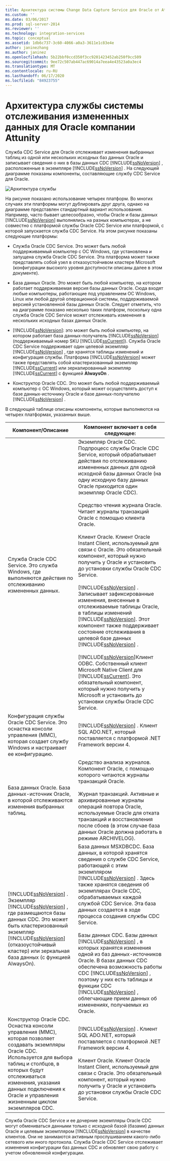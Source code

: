 ```yaml
---
title: Архитектура системы Change Data Capture Service для Oracle от Attunity | Документы Майкрософт
ms.custom: ''
ms.date: 03/06/2017
ms.prod: sql-server-2014
ms.reviewer: ''
ms.technology: integration-services
ms.topic: conceptual
ms.assetid: 1db6c737-3c60-4066-a0a3-3611e1c83e4e
author: janinezhang
ms.author: janinez
ms.openlocfilehash: 5b22bbf0ccd350f3cc9201423452ab250f9cc509
ms.sourcegitcommit: 9ee72c507ab447ac69014a7eea4e43523a0a3ec4
ms.translationtype: MT
ms.contentlocale: ru-RU
ms.lasthandoff: 06/17/2020
ms.locfileid: "84923755"
---
```

# <a name="change-data-capture-service-for-oracle-by-attunity-system-architecture"></a>Архитектура службы системы отслеживания измененных данных для Oracle компании Attunity
  Служба CDC Service для Oracle отслеживает изменения выбранных таблиц из одной или нескольких исходных баз данных Oracle и записывает сведения о них в базы данных CDC [!INCLUDE[ssNoVersion](../../../includes/ssnoversion-md.md)] , расположенные в экземпляре [!INCLUDE[ssNoVersion](../../../includes/ssnoversion-md.md)] . На следующей диаграмме показаны компоненты, составляющие службу CDC Service для Oracle.  
  
 ![Архитектура службы](../media/service-architecture.gif "Архитектура службы")  
  
 На рисунке показано использование четырех платформ. Во многих случаях эти платформы могут дублировать друг друга, однако на диаграмме представлен стандартный вариант использования. Например, часто бывает целесообразно, чтобы Oracle и базы данных [!INCLUDE[ssNoVersion](../../../includes/ssnoversion-md.md)] выполнялись на разных компьютерах, а не совместно с платформой службы Oracle CDC Service или платформой, с которой запускается служба CDC Service. На этом рисунке показаны следующие платформы:  
  
-   Служба Oracle CDC Service. Это может быть любой поддерживаемый компьютер с ОС Windows, где установлена и запущена служба Oracle CDC Service. Эта платформа может также представлять собой узел в отказоустойчивом кластере Microsoft (конфигурации высокого уровня доступности описаны далее в этом документе).  
  
-   База данных Oracle. Это может быть любой компьютер, на котором работает поддерживаемая версия базы данных Oracle. Сюда входят любые компьютеры, работающие под управлением ОС Windows, Linux или любой другой операционной системы, поддерживаемой версией установленной базы данных Oracle. Следует отметить, что на диаграмме показано несколько таких платформ, поскольку одна служба Oracle CDC Service может отслеживать изменения в нескольких исходных базах данных Oracle.  
  
-   [!INCLUDE[ssNoVersion](../../../includes/ssnoversion-md.md)]: это может быть любой компьютер, на котором работает база данных-получатель [!INCLUDE[ssNoVersion](../../../includes/ssnoversion-md.md)] (поддерживаемый номер SKU [!INCLUDE[ssCurrent](../../../includes/sscurrent-md.md)]). Служба Oracle CDC Service поддерживает один целевой экземпляр [!INCLUDE[ssNoVersion](../../../includes/ssnoversion-md.md)] , где хранятся таблицы изменений и конфигурация службы. Платформа [!INCLUDE[ssNoVersion](../../../includes/ssnoversion-md.md)] может также представлять собой кластеризованный экземпляр [!INCLUDE[ssCurrent](../../../includes/sscurrent-md.md)] или зеркалированный экземпляр [!INCLUDE[ssCurrent](../../../includes/sscurrent-md.md)] с функцией **AlwaysOn** .  
  
-   Конструктор Oracle CDC. Это может быть любой поддерживаемый компьютер с ОС Windows, который может осуществлять доступ к базе данных-источнику Oracle и базе данных-получателю [!INCLUDE[ssNoVersion](../../../includes/ssnoversion-md.md)] .  
  
 В следующей таблице описаны компоненты, которые выполняются на четырех платформах, указанных выше.  
  
|Компонент/Описание|Компонент включает в себя следующее:|  
|----------------------------|----------------------------|  
|Служба Oracle CDC Service. Это служба Windows, где выполняются действия по отслеживанию измененных данных.|Экземпляр Oracle CDC. Подпроцесс службы Oracle CDC Service, который обрабатывает действия по отслеживанию измененных данных для одной исходной базы данных Oracle (на одну исходную базу данных Oracle приходится один экземпляр Oracle CDC).<br /><br /> Средство чтения журнала Oracle. Читает журналы транзакций Oracle с помощью клиента Oracle.<br /><br /> Клиент Oracle. Клиент Oracle Instant Client, используемый для связи с Oracle. Это обязательный компонент, который нужно получить у Oracle и установить до установки службы Oracle CDC Service.<br /><br /> [!INCLUDE[ssNoVersion](../../../includes/ssnoversion-md.md)] . Записывает зафиксированные изменения, внесенные в отслеживаемые таблицы Oracle, в таблицы изменений [!INCLUDE[ssNoVersion](../../../includes/ssnoversion-md.md)]. Этот компонент также поддерживает состояние отслеживания в целевой базе данных [!INCLUDE[ssNoVersion](../../../includes/ssnoversion-md.md)] .<br /><br /> [!INCLUDE[ssNoVersion](../../../includes/ssnoversion-md.md)]Клиент ODBC. Собственный клиент Microsoft Native Client для [!INCLUDE[ssCurrent](../../../includes/sscurrent-md.md)]. Это обязательный компонент, который нужно получить у Microsoft и установить до установки службы Oracle CDC Service.|  
|Конфигурация службы Oracle CDC Service. Это оснастка консоли управления (MMC), которая создает службу Windows и настраивает ее конфигурацию.|[!INCLUDE[ssNoVersion](../../../includes/ssnoversion-md.md)] . Клиент SQL ADO.NET, который поставляется с платформой .NET Framework версии 4.|  
|База данных Oracle. База данных-источник Oracle, в которой отслеживаются изменения выбранных таблиц.|Средство анализа журналов. Компонент Oracle, с помощью которого читаются журналы транзакций Oracle.<br /><br /> Журнал транзакций. Активные и архивированные журналы операций повтора Oracle, используемые Oracle для отката транзакций и восстановления после сбоев (в этом случае база данных Oracle должна работать в режиме ARCHIVELOG).|  
|[!INCLUDE[ssNoVersion](../../../includes/ssnoversion-md.md)] . Экземпляр [!INCLUDE[ssNoVersion](../../../includes/ssnoversion-md.md)] , где размещаются базы данных CDC. Это может быть кластеризованный экземпляр [!INCLUDE[ssNoVersion](../../../includes/ssnoversion-md.md)] (отказоустойчивый кластер) или зеркальная база данных (с функцией AlwaysOn).|База данных MSXDBCDC. База данных, в которой хранятся сведения о службе CDC Service, работающей с этим экземпляром [!INCLUDE[ssNoVersion](../../../includes/ssnoversion-md.md)] . Здесь также хранятся сведения об экземплярах Oracle CDC, обрабатываемых каждой службой CDC Service. Эта база данных создается в ходе процесса создания службы CDC Service.<br /><br /> Базы данных CDC. Базы данных [!INCLUDE[ssNoVersion](../../../includes/ssnoversion-md.md)] , в которых хранятся изменения одной из баз данных-источников Oracle. В базах данных CDC обеспечена возможность работы CDC [!INCLUDE[ssNoVersion](../../../includes/ssnoversion-md.md)] , поэтому у них есть таблицы и функции CDC [!INCLUDE[ssNoVersion](../../../includes/ssnoversion-md.md)] , облегчающие прием данных об изменениях, получаемых из Oracle.|  
|Конструктор Oracle CDC. Оснастка консоли управления (MMC), которая позволяет создавать экземпляры Oracle CDC. Используется для выбора таблиц и столбцов, в которых будут отслеживаться изменения, указания данных подключения к Oracle и управления жизненным циклом экземпляров CDC.|[!INCLUDE[ssNoVersion](../../../includes/ssnoversion-md.md)] . Клиент SQL ADO.NET, который поставляется с платформой .NET Framework версии 4.<br /><br /> Клиент Oracle. Клиент Oracle Instant Client, используемый для связи с Oracle. Это обязательный компонент, который нужно получить у Oracle и установить до установки службы Oracle CDC Service.|  
  
 Служба Oracle CDC Service и ее дочерние экземпляры Oracle CDC могут обмениваться данными только с исходной базой (базами) данных Oracle и целевым экземпляром [!INCLUDE[ssNoVersion](../../../includes/ssnoversion-md.md)] в качестве клиентов. Они не занимаются активным прослушиванием какого-либо сетевого или иного протокола. Служба Oracle CDC Service отслеживает изменения конфигурации баз данных CDC и обновляет свою работу с учетом обновленной конфигурации.  
  
  
